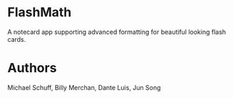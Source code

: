 # FlashMath

A notecard app supporting advanced formatting for beautiful looking flash cards.

# Authors

Michael Schuff,
Billy Merchan,
Dante Luis,
Jun Song

